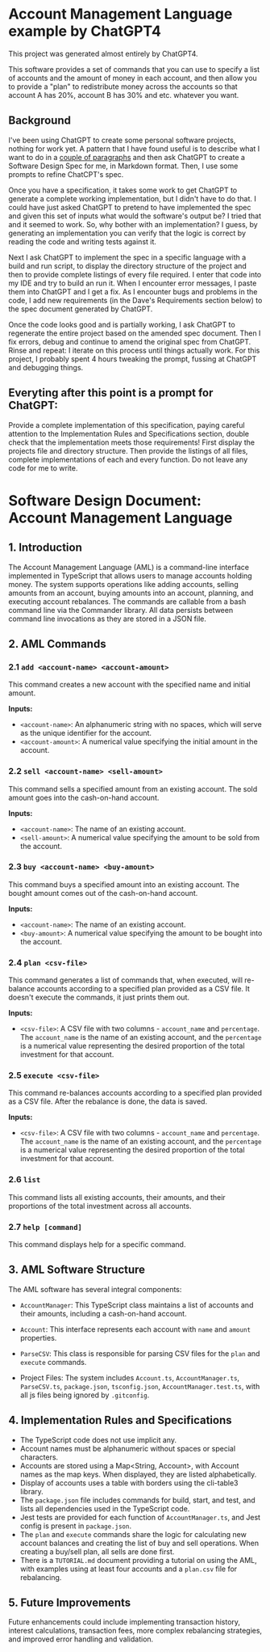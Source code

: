 # Account Management Language example by ChatGPT4

This project was generated almost entirely by ChatGPT4.

This software provides a set of commands that you can use to specify a list of accounts and the amount of money in each account, and then allow you to provide a "plan" to redistribute money across the accounts so that account A has 20%, account B has 30% and etc. whatever you want. 

Background
---

I've been using ChatGPT to create some personal software projects, nothing for work yet. A pattern that I have found useful is to describe what I want to do in a [couple of paragraphs](initial-prompt.md) and then ask ChatGPT to create a Software Design Spec for me, in Markdown format. Then, I use some prompts to refine ChatCPT's spec.

Once you have a specification, it takes some work to get ChatGPT to generate a complete working implementation, but I didn't have to do that. I could have just asked ChatGPT to pretend to have implemented the spec and given this set of inputs what would the software's output be? I tried that and it seemed to work. So, why bother with an implementation? I guess, by generating an implementation you can verify that the logic is correct by reading the code and writing tests against it.
 
Next I ask ChatGPT to implement the spec in a specific language with a build and run script, to display the directory structure of the project and then to provide complete listings of every file required. I enter that code into my IDE and try to build an run it.  When I encounter error messages, I paste them into ChatGPT and I get a fix. As I encounter bugs and problems in the code, I add new requirements (in the Dave's Requirements section below) to the spec document generated by ChatGPT.

Once the code looks good and is partially working, I ask ChatGPT to regenerate the entire project based on the amended spec document. Then I fix errors, debug and continue to amend the original spec from ChatGPT. Rinse and repeat: I iterate on this process until things actually work. For this project, I probably spent 4 hours tweaking the prompt, fussing at ChatGPT and debugging things.

Everyting after this point is a prompt for ChatGPT:
---

Provide a complete implementation of this specification, paying careful attention to the Implementation Rules and Specifications section, double check that the implementation meets those requirements! First display the projects file and directory structure. Then provide the listings of all files, complete implementations of each and every function.  Do not leave any code for me to write.

# Software Design Document: Account Management Language

## 1. Introduction

The Account Management Language (AML) is a command-line interface implemented in TypeScript that allows users to manage accounts holding money. The system supports operations like adding accounts, selling amounts from an account, buying amounts into an account, planning, and executing account rebalances. The commands are callable from a bash command line via the Commander library. All data persists between command line invocations as they are stored in a JSON file.

## 2. AML Commands

### 2.1 `add <account-name> <account-amount>`

This command creates a new account with the specified name and initial amount.

**Inputs:**
- `<account-name>`: An alphanumeric string with no spaces, which will serve as the unique identifier for the account.
- `<account-amount>`: A numerical value specifying the initial amount in the account.

### 2.2 `sell <account-name> <sell-amount>`

This command sells a specified amount from an existing account. The sold amount goes into the cash-on-hand account.

**Inputs:**
- `<account-name>`: The name of an existing account.
- `<sell-amount>`: A numerical value specifying the amount to be sold from the account.

### 2.3 `buy <account-name> <buy-amount>`

This command buys a specified amount into an existing account. The bought amount comes out of the cash-on-hand account.

**Inputs:**
- `<account-name>`: The name of an existing account.
- `<buy-amount>`: A numerical value specifying the amount to be bought into the account.

### 2.4 `plan <csv-file>`

This command generates a list of commands that, when executed, will re-balance accounts according to a specified plan provided as a CSV file. It doesn't execute the commands, it just prints them out.

**Inputs:**
- `<csv-file>`: A CSV file with two columns - `account_name` and `percentage`. The `account_name` is the name of an existing account, and the `percentage` is a numerical value representing the desired proportion of the total investment for that account.

### 2.5 `execute <csv-file>`

This command re-balances accounts according to a specified plan provided as a CSV file. After the rebalance is done, the data is saved.

**Inputs:**
- `<csv-file>`: A CSV file with two columns - `account_name` and `percentage`. The `account_name` is the name of an existing account, and the `percentage` is a numerical value representing the desired proportion of the total investment for that account.

### 2.6 `list`

This command lists all existing accounts, their amounts, and their proportions of the total investment across all accounts.

### 2.7 `help [command]`

This command displays help for a specific command.

## 3. AML Software Structure

The AML software has several integral components:

- `AccountManager`: This TypeScript class maintains a list of accounts and their amounts, including a cash-on-hand account.

- `Account`: This interface represents each account with `name` and `amount` properties.

- `ParseCSV`: This class is responsible for parsing CSV files for the `plan` and `execute` commands.

- Project Files: The system includes `Account.ts`, `AccountManager.ts`, `ParseCSV.ts`, `package.json`, `tsconfig.json`, `AccountManager.test.ts`, with all js files being ignored by `.gitconfig`.

## 4. Implementation Rules and Specifications

- The TypeScript code does not use implicit any.
- Account names must be alphanumeric without spaces or special characters.
- Accounts are stored using a Map<String, Account>, with Account names as the map keys. When displayed, they are listed alphabetically.
- Display of accounts uses a table with borders using the cli-table3 library.
- The `package.json` file includes commands for build, start, and test, and lists all dependencies used in the TypeScript code.
- Jest tests are provided for each function of `AccountManager.ts`, and Jest config is present in `package.json`.
- The `plan` and `execute` commands share the logic for calculating new account balances and creating the list of buy and sell operations. When creating a buy/sell plan, all sells are done first.
- There is a `TUTORIAL.md` document providing a tutorial on using the AML, with examples using at least four accounts and a `plan.csv` file for rebalancing.

## 5. Future Improvements

Future enhancements could include implementing transaction history, interest calculations, transaction fees, more complex rebalancing strategies, and improved error handling and validation.
